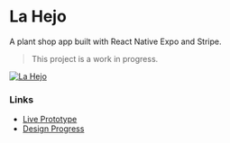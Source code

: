 # La Hejo

A plant shop app built with React Native Expo and Stripe.

> This project is a work in progress.

[![La Hejo](https://cdn.dribbble.com/users/5115382/screenshots/11960652/media/f36466ad28518e9452c3383c7bd4e62c.png)](https://dribbble.com/shots/11960652-Plant-Shop-App)

### Links

* [Live Prototype](https://www.figma.com/proto/xGf3o4HQTWSleq4frmRbNN/La-Hejo?node-id=182%3A67&scaling=scale-down)
* [Design Progress](https://www.figma.com/file/xGf3o4HQTWSleq4frmRbNN/La-Hejo?node-id=0%3A1)
